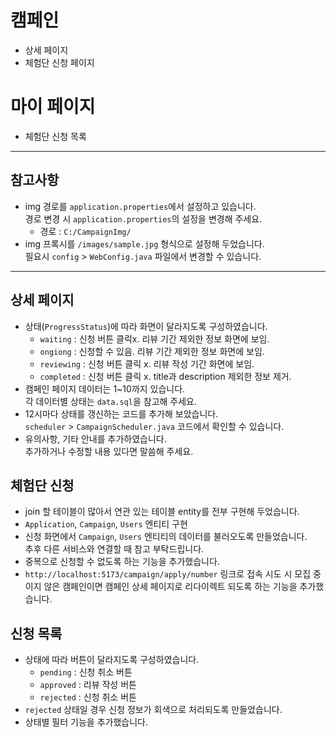 # 캠페인
- 상세 페이지
- 체험단 신청 페이지

# 마이 페이지
- 체험단 신청 목록

***

## 참고사항
- img 경로를 `application.properties`에서 설정하고 있습니다.   
  경로 변경 시 `application.properties`의 설정을 변경해 주세요.
  - 경로 : `C:/CampaignImg/`
- img 프록시를 `/images/sample.jpg` 형식으로 설정해 두었습니다.   
  필요시 `config` > `WebConfig.java` 파일에서 변경할 수 있습니다.

***

## 상세 페이지
- 상태(`ProgressStatus`)에 따라 화면이 달라지도록 구성하였습니다.
  - `waiting` : 신청 버튼 클릭x. 리뷰 기간 제외한 정보 화면에 보임.
  - `ongiong` : 신청할 수 있음. 리뷰 기간 제외한 정보 화면에 보임.
  - `reviewing` : 신청 버튼 클릭 x. 리뷰 작성 기간 화면에 보임.
  - `completed` : 신청 버튼 클릭 x. title과 description 제외한 정보 제거.
- 캠페인 페이지 데이터는 1~10까지 있습니다.   
  각 데이터별 상태는 `data.sql`을 참고해 주세요.
- 12시마다 상태를 갱신하는 코드를 추가해 보았습니다.   
  `scheduler` > `CampaignScheduler.java` 코드에서 확인할 수 있습니다.
- 유의사항, 기타 안내를 추가하였습니다.   
  추가하거나 수정할 내용 있다면 말씀해 주세요.


## 체험단 신청
- join 할 테이블이 많아서 연관 있는 테이블 entity를 전부 구현해 두었습니다.   
- `Application`, `Campaign`, `Users` 엔티티 구현
- 신청 화면에서 `Campaign`, `Users` 엔티티의 데이터를 불러오도록 만들었습니다.   
  추후 다른 서비스와 연결할 때 참고 부탁드립니다.
- 중복으로 신청할 수 없도록 하는 기능을 추가했습니다.
- `http://localhost:5173/campaign/apply/number` 링크로 접속 시도 시
  모집 중이지 않은 캠페인이면 캠페인 상세 페이지로 리다이렉트 되도록 하는 기능을 추가했습니다.


## 신청 목록
- 상태에 따라 버튼이 달라지도록 구성하였습니다.
  - `pending` : 신청 취소 버튼
  - `approved` : 리뷰 작성 버튼
  - `rejected` : 신청 취소 버튼
- `rejected` 상태일 경우 신청 정보가 회색으로 처리되도록 만들었습니다.
- 상태별 필터 기능을 추가했습니다.